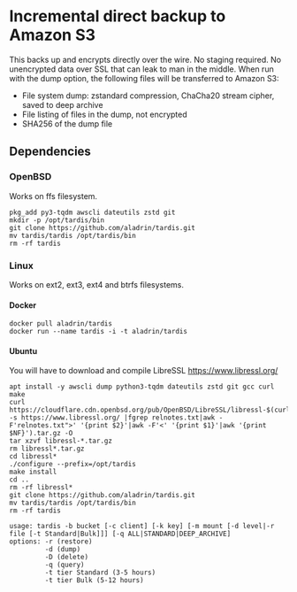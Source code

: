 # Incremental direct backup to Amazon S3
This backs up and encrypts directly over the wire. No staging required. No unencrypted data over SSL that can leak to man in the middle.
When run with the dump option, the following files will be transferred to Amazon S3:
* File system dump: zstandard compression, ChaCha20 stream cipher, saved to deep archive
* File listing of files in the dump, not encrypted
* SHA256 of the dump file
## Dependencies
### OpenBSD
Works on ffs filesystem.
```
pkg_add py3-tqdm awscli dateutils zstd git
mkdir -p /opt/tardis/bin
git clone https://github.com/aladrin/tardis.git
mv tardis/tardis /opt/tardis/bin
rm -rf tardis
```
### Linux
Works on ext2, ext3, ext4 and btrfs filesystems.
#### Docker
```
docker pull aladrin/tardis
docker run --name tardis -i -t aladrin/tardis
```
#### Ubuntu
You will have to download and compile LibreSSL https://www.libressl.org/
```
apt install -y awscli dump python3-tqdm dateutils zstd git gcc curl make
curl https://cloudflare.cdn.openbsd.org/pub/OpenBSD/LibreSSL/libressl-$(curl -s https://www.libressl.org/ |fgrep relnotes.txt|awk -F'relnotes.txt">' '{print $2}'|awk -F'<' '{print $1}'|awk '{print $NF}').tar.gz -O
tar xzvf libressl-*.tar.gz
rm libressl*.tar.gz
cd libressl*
./configure --prefix=/opt/tardis
make install
cd ..
rm -rf libressl*
git clone https://github.com/aladrin/tardis.git
mv tardis/tardis /opt/tardis/bin
rm -rf tardis

```

```
usage: tardis -b bucket [-c client] [-k key] [-m mount [-d level|-r file [-t Standard|Bulk]]] [-q ALL|STANDARD|DEEP_ARCHIVE]
options: -r (restore)
         -d (dump)
         -D (delete)
         -q (query)
         -t tier Standard (3-5 hours)
         -t tier Bulk (5-12 hours)
```
